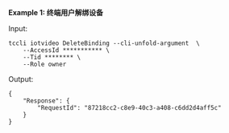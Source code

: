 **Example 1: 终端用户解绑设备**



Input: 

```
tccli iotvideo DeleteBinding --cli-unfold-argument  \
    --AccessId *********** \
    --Tid ******** \
    --Role owner
```

Output: 
```
{
    "Response": {
        "RequestId": "87218cc2-c8e9-40c3-a408-c6dd2d4aff5c"
    }
}
```

